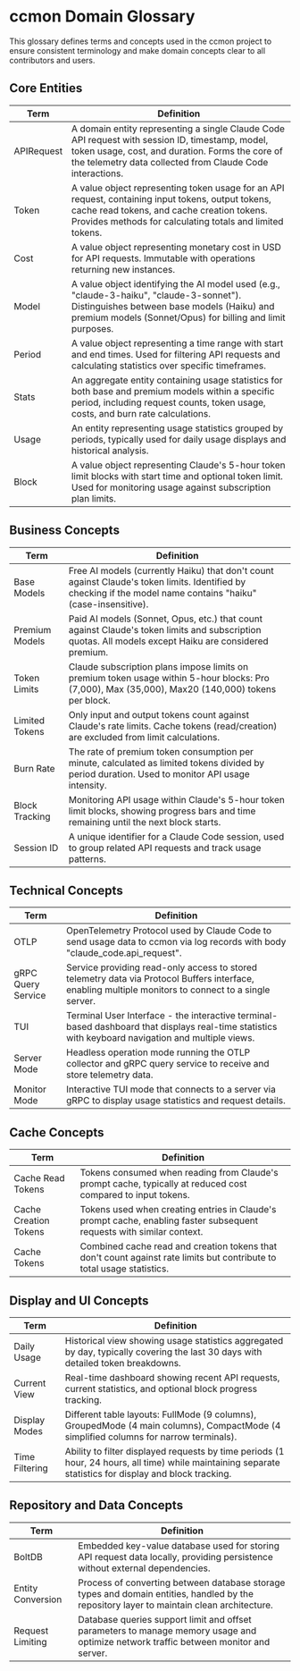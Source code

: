 # ccmon Domain Glossary

This glossary defines terms and concepts used in the ccmon project to ensure consistent terminology and make domain concepts clear to all contributors and users.

## Core Entities

| Term | Definition |
|------|------------|
| APIRequest | A domain entity representing a single Claude Code API request with session ID, timestamp, model, token usage, cost, and duration. Forms the core of the telemetry data collected from Claude Code interactions. |
| Token | A value object representing token usage for an API request, containing input tokens, output tokens, cache read tokens, and cache creation tokens. Provides methods for calculating totals and limited tokens. |
| Cost | A value object representing monetary cost in USD for API requests. Immutable with operations returning new instances. |
| Model | A value object identifying the AI model used (e.g., "claude-3-haiku", "claude-3-sonnet"). Distinguishes between base models (Haiku) and premium models (Sonnet/Opus) for billing and limit purposes. |
| Period | A value object representing a time range with start and end times. Used for filtering API requests and calculating statistics over specific timeframes. |
| Stats | An aggregate entity containing usage statistics for both base and premium models within a specific period, including request counts, token usage, costs, and burn rate calculations. |
| Usage | An entity representing usage statistics grouped by periods, typically used for daily usage displays and historical analysis. |
| Block | A value object representing Claude's 5-hour token limit blocks with start time and optional token limit. Used for monitoring usage against subscription plan limits. |

## Business Concepts

| Term | Definition |
|------|------------|
| Base Models | Free AI models (currently Haiku) that don't count against Claude's token limits. Identified by checking if the model name contains "haiku" (case-insensitive). |
| Premium Models | Paid AI models (Sonnet, Opus, etc.) that count against Claude's token limits and subscription quotas. All models except Haiku are considered premium. |
| Token Limits | Claude subscription plans impose limits on premium token usage within 5-hour blocks: Pro (7,000), Max (35,000), Max20 (140,000) tokens per block. |
| Limited Tokens | Only input and output tokens count against Claude's rate limits. Cache tokens (read/creation) are excluded from limit calculations. |
| Burn Rate | The rate of premium token consumption per minute, calculated as limited tokens divided by period duration. Used to monitor API usage intensity. |
| Block Tracking | Monitoring API usage within Claude's 5-hour token limit blocks, showing progress bars and time remaining until the next block starts. |
| Session ID | A unique identifier for a Claude Code session, used to group related API requests and track usage patterns. |

## Technical Concepts

| Term | Definition |
|------|------------|
| OTLP | OpenTelemetry Protocol used by Claude Code to send usage data to ccmon via log records with body "claude_code.api_request". |
| gRPC Query Service | Service providing read-only access to stored telemetry data via Protocol Buffers interface, enabling multiple monitors to connect to a single server. |
| TUI | Terminal User Interface - the interactive terminal-based dashboard that displays real-time statistics with keyboard navigation and multiple views. |
| Server Mode | Headless operation mode running the OTLP collector and gRPC query service to receive and store telemetry data. |
| Monitor Mode | Interactive TUI mode that connects to a server via gRPC to display usage statistics and request details. |

## Cache Concepts

| Term | Definition |
|------|------------|
| Cache Read Tokens | Tokens consumed when reading from Claude's prompt cache, typically at reduced cost compared to input tokens. |
| Cache Creation Tokens | Tokens used when creating entries in Claude's prompt cache, enabling faster subsequent requests with similar context. |
| Cache Tokens | Combined cache read and creation tokens that don't count against rate limits but contribute to total usage statistics. |

## Display and UI Concepts

| Term | Definition |
|------|------------|
| Daily Usage | Historical view showing usage statistics aggregated by day, typically covering the last 30 days with detailed token breakdowns. |
| Current View | Real-time dashboard showing recent API requests, current statistics, and optional block progress tracking. |
| Display Modes | Different table layouts: FullMode (9 columns), GroupedMode (4 main columns), CompactMode (4 simplified columns for narrow terminals). |
| Time Filtering | Ability to filter displayed requests by time periods (1 hour, 24 hours, all time) while maintaining separate statistics for display and block tracking. |

## Repository and Data Concepts

| Term | Definition |
|------|------------|
| BoltDB | Embedded key-value database used for storing API request data locally, providing persistence without external dependencies. |
| Entity Conversion | Process of converting between database storage types and domain entities, handled by the repository layer to maintain clean architecture. |
| Request Limiting | Database queries support limit and offset parameters to manage memory usage and optimize network traffic between monitor and server. |